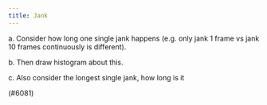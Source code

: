 ```yaml
---
title: Jank
---
```


a. Consider how long one single jank happens (e.g. only jank 1 frame vs jank 10 frames continuously is different).

b. Then draw histogram about this.

c. Also consider the longest single jank, how long is it

(#6081)